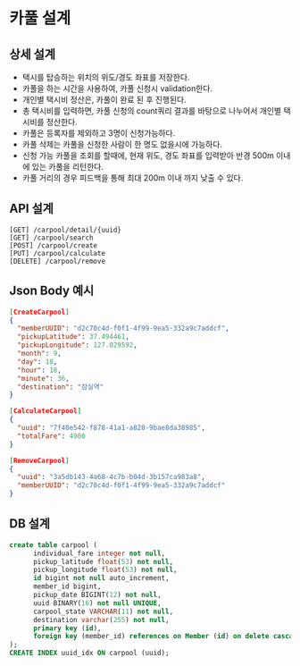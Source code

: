 # 카풀 설계

## 상세 설계
* 택시를 탑승하는 위치의 위도/경도 좌표를 저장한다.
* 카풀을 하는 시간을 사용하여, 카풀 신청시 validation한다.
* 개인별 택시비 정산은, 카풀이 완료 된 후 진행된다.
* 총 택시비를 입력하면, 카풀 신청의 count쿼리 결과를 바탕으로 나누어서 개인별 택시비를 정산한다.
* 카풀은 등록자를 제외하고 3명이 신청가능하다.
* 카풀 삭제는 카풀을 신청한 사람이 한 명도 없을시에 가능하다.
* 신청 가능 카풀을 조회를 할때에, 현재 위도, 경도 좌표를 입력받아 반경 500m 이내에 있는 카풀을 리턴한다.
* 카풀 거리의 경우 피드백을 통해 최대 200m 이내 까지 낮출 수 있다.

## API 설계
```
[GET] /carpool/detail/{uuid}
[GET] /carpool/search
[POST] /carpool/create
[PUT] /carpool/calculate
[DELETE] /carpool/remove
```

## Json Body 예시
```json
[CreateCarpool]
{
  "memberUUID": "d2c70c4d-f0f1-4f99-9ea5-332a9c7addcf",
  "pickupLatitude": 37.494461,
  "pickupLongitude": 127.029592,
  "month": 9,
  "day": 18,
  "hour": 18,
  "minute": 36,
  "destination": "잠실역"
}

[CalculateCarpool]
{
  "uuid": "7f40e542-f878-41a1-a820-9bae8da38985",
  "totalFare": 4900
}

[RemoveCarpool]
{
  "uuid": "3a5db143-4a68-4c7b-b04d-3b157ca983a8",
  "memberUUID": "d2c70c4d-f0f1-4f99-9ea5-332a9c7addcf"
}
```

## DB 설계
```sql
create table carpool (
      individual_fare integer not null,
      pickup_latitude float(53) not null,
      pickup_longitude float(53) not null,
      id bigint not null auto_increment,
      member_id bigint,
      pickup_date BIGINT(12) not null,
      uuid BINARY(16) not null UNIQUE,
      carpool_state VARCHAR(11) not null,
      destination varchar(255) not null,
      primary key (id),
      foreign key (member_id) references on Member (id) on delete cascade
);
CREATE INDEX uuid_idx ON carpool (uuid);
```